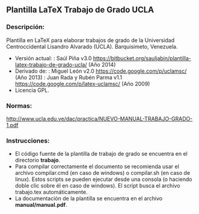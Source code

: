 ## Plantilla LaTeX Trabajo de Grado UCLA

### Descripción:
Plantilla en LaTeX para elaborar trabajos de grado de la 
Universidad Centroccidental Lisandro Alvarado (UCLA). Barquisimeto, Venezuela.

* Versión actual: 
: Saúl Piña v3.0 https://bitbucket.org/sauljabin/plantilla-latex-trabajo-de-grado-ucla/ (Año 2014) 
* Derivado de:
: Miguel León v2.0 https://code.google.com/p/uclamsc/ (Año 2013)
: Juan Rada y Rubén Parma v1.1 https://code.google.com/p/latex-uclamsc/ (Año 2009) 
* Licencia GPL.

### Normas:
http://www.ucla.edu.ve/dac/practica/NUEVO-MANUAL-TRABAJO-GRADO-1.pdf

### Instrucciones:
* El código fuente de la plantilla de trabajo de grado se encuentra en el directorio **trabajo**.
* Para compilar correctamente el documento se recomienda usar el archivo compilar.cmd (en caso de windows) o compilar.sh (en caso de linux). Estos scripts se pueden ejecutar desde una consola (o haciendo doble clic sobre él en caso de windows). El script busca el archivo trabajo.tex automáticamente.
* La documentación de la plantilla se encuentra en el archivo **manual/manual.pdf**.